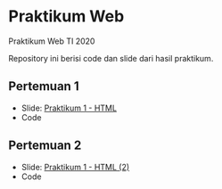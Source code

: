 # Praktikum Web
Praktikum Web TI 2020

Repository ini berisi code dan slide dari hasil praktikum.

## Pertemuan 1

- Slide: [Praktikum 1 - HTML](https://aufaroot18.github.io/praktikum-web/Praktikum%201/Slide/Pertemuan%201.pdf)
- Code

## Pertemuan 2

- Slide: [Praktikum 1 - HTML (2)](https://aufaroot18.github.io/praktikum-web/Praktikum%202/Slide/Praktikum%202.pdf)
- Code
